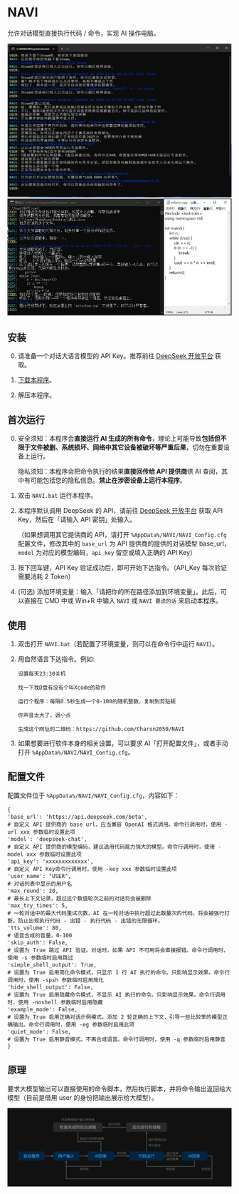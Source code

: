 # NAVI

允许对话模型直接执行代码 / 命令，实现 AI 操作电脑。

<img src="./screenshots/screenshot1.png" width="700" />
<img src="./screenshots/screenshot2.png" width="700" />

## 安装

0. 请准备一个对话大语言模型的 API Key。推荐前往 [DeepSeek 开放平台](https://platform.deepseek.com/api_keys) 获取。

1. [下载本程序](https://github.com/Charon2050/NAVI/releases/download/v0.2/NAVI_Windows.zip)。

2. 解压本程序。

## 首次运行

0. 安全须知：本程序会**直接运行 AI 生成的所有命令**，理论上可能导致**包括但不限于文件被删、系统损坏、网络中其它设备被破坏等严重后果**，切勿在重要设备上运行。

   隐私须知：本程序会把命令执行的结果**直接回传给 API 提供商**供 AI 查阅，其中有可能包括您的隐私信息。**禁止在涉密设备上运行本程序**。

1. 双击 `NAVI.bat` 运行本程序。

2. 本程序默认调用 DeepSeek 的 API，请前往 [DeepSeek 开放平台]() 获取 API Key，然后在「请输入 API 密钥」处输入。

   （如果想调用其它提供商的 API，请打开 `%AppData%/NAVI/NAVI_Config.cfg` 配置文件，修改其中的 `base_url` 为 API 提供商的提供的对话模型 base_url，`model` 为对应的模型编码，`api_key` 留空或填入正确的 API Key）

3. 按下回车键，API Key 验证成功后，即可开始下达指令。（API_Key 每次验证需要消耗 2 Token）

4. (可选) 添加环境变量：输入「请把你的所在路径添加到环境变量」。此后，可以直接在 CMD 中或 Win+R 中输入 `NAVI` 或 `NAVI 要说的话` 来启动本程序。

## 使用

1. 双击打开 `NAVI.bat`（若配置了环境变量，则可以在命令行中运行 `NAVI`）。

2. 用自然语言下达指令。例如:

   `设置每天23:30关机`
   
   `找一下我D盘有没有个叫Xcode的软件`
   
   `运行个程序：每隔0.5秒生成一个0-100的随机整数，复制到剪贴板`
   
   `你声音太大了，调小点`
   
   `生成这个网址的二维码：https://github.com/Charon2050/NAVI`

4. 如果想要进行软件本身的相关设置，可以要求 AI「打开配置文件」，或者手动打开 `%AppData%/NAVI/NAVI_Config.cfg`。

## 配置文件

配置文件位于 `%AppData%/NAVI/NAVI_Config.cfg`，内容如下：

```
{
'base_url': 'https://api.deepseek.com/beta',
# 自定义 API 提供商的 base url，应当兼容 OpenAI 格式调用。命令行调用时，使用 -url xxx 参数临时设置此项
'model': 'deepseek-chat',
# 自定义 API 提供商的模型编码，建议选用代码能力强大的模型。命令行调用时，使用 -model xxx 参数临时设置此项
'api_key': 'xxxxxxxxxxxxx',
# 自定义 API Key命令行调用时，使用 -key xxx 参数临时设置此项
'user_name': "USER",
# 对话列表中显示的用户名
'max_round': 20,
# 最长上下文记录，超过这个数值轮次之前的对话将会被删除
'max_try_times': 5,
# 一轮对话中的最大代码重试次数，AI 在一轮对话中执行超过此数量次的代码，将会被强行打断。防止出现执行代码 - 出错 - 执行代码 - 出错的无限循环。
'tts_volume': 80,
# 语音合成的音量，0-100
'skip_auth': False,
# 设置为 True 跳过 API 验证。对话时，如果 API 不可用将会直接报错。命令行调用时，使用 -s 参数临时启用跳过
'simple_shell_output': True,
# 设置为 True 启用简化命令模式，只显示 1 行 AI 执行的命令。只影响显示效果。命令行调用时，使用 -spsh 参数临时启用简化
'hide_shell_output': False,
# 设置为 True 启用隐藏命令模式，不显示 AI 执行的命令。只影响显示效果。命令行调用时，使用 -noshell 参数临时启用隐藏
'example_mode': False,
# 设置为 True 启用正确对话示例模式。添加 2 轮正确的上下文，引导一些比较笨的模型正确输出。命令行调用时，使用 -eg 参数临时启用此项
'quiet_mode': False,
# 设置为 True 启用静音模式。不再合成语音。命令行调用时，使用 -q 参数临时启用静音
}
```

## 原理

要求大模型输出可以直接使用的命令脚本，然后执行脚本，并将命令输出返回给大模型（目前是借用 user 的身份把输出展示给大模型）。

![流程图](./screenshots/flow_chart.png)